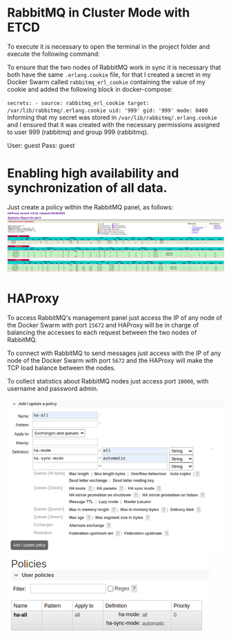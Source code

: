 # RabbitMQ in Cluster Mode with ETCD

To execute it is necessary to open the terminal in the project folder and execute the following command:

To ensure that the two nodes of RabbitMQ work in sync it is necessary that both have the same ``.erlang.cookie`` file, for that I created a secret in my Docker Swarm called ``rabbitmq_erl_cookie`` containing the value of my cookie and added the following block in docker-compose:

``secrets:
       - source: rabbitmq_erl_cookie
         target: /var/lib/rabbitmq/.erlang.cookie
         uid: '999'
         gid: '999'
         mode: 0400``
Informing that my secret was stored in ``/var/lib/rabbitmq/.erlang.cookie`` and I ensured that it was created with the necessary permissions assigned to user 999 (rabbitmq) and group 999 (rabbitmq).

User: guest
Pass: guest

# Enabling high availability and synchronization of all data.
Just create a policy within the RabbitMQ panel, as follows:
![Alt text](images/haproxy-stats.png?raw=true "Stats HAProxy")


# HAProxy
To access RabbitMQ's management panel just access the IP of any node of the Docker Swarm with port ``15672`` and HAProxy will be in charge of balancing the accesses to each request between the two nodes of RabbitMQ.

To connect with RabbitMQ to send messages just access with the IP of any node of the Docker Swarm with port ``5672`` and the HAProxy will make the TCP load balance between the nodes.

To collect statistics about RabbitMQ nodes just access port ``10000``, with username and password admin.

![Alt text](images/rabbitmq-policies-1.png?raw=true "RabbitMQ Policies")
![Alt text](images/rabbitmq-policies-2.png?raw=true "RabbitMQ Policies")
